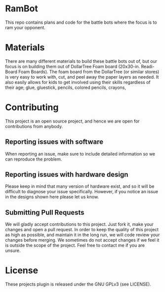 RamBot
======

This repo contains plans and code for the battle bots where the focus is to ram your opponent.


# Materials

There are many different materials to build these battle bots out of, but our focus is on building them out of DollarTree Foam board (20x30-in. Readi-Board Foam Boards).  The foam board from the DollarTree (or similar stores) is very easy to work with, cut, and peel away the paper layers as needed.  It also easily allows for kids to get involved using their skills regardless of their age; glue, gluestick, pencils, colored pencils, crayons,


# Contributing

This project is an open source project, and hence we are open for contributions from anybody.


## Reporting issues with software

When reporting an issue, make sure to include detailed information so we can reproduce the problem.


## Reporting issues with hardware design

Please keep in mind that many version of hardware exist, and so it will be difficult to diagnose your issue specifically.  However, if you notice an issue in the designs shown here please let us know.

## Submitting Pull Requests

We will gladly accept contributions to this project. Just fork it, make your changes and open a pull request. In order to keep the quality of this project as high as possible, and maintain it in the long run, we will code review your changes before merging. We sometimes do not accept changes if we feel it is outside the scope of the project. Feel free to contact me if you are unsure.


# License

These projects plugin is released under the GNU GPLv3 (see LICENSE).
